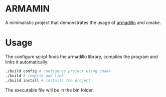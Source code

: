 ARMAMIN
========
A minimalistic project that demonstrates the usage of
[armadillo](http://arma.sourceforge.net) and cmake.

Usage
======
The configure script finds the armadillo library, compiles the 
program and links it automatically: 
```bash
./build config # configures project using cmake
./build # compile and link
./build install # installs the project
```
The executable file will be in the bin folder.
